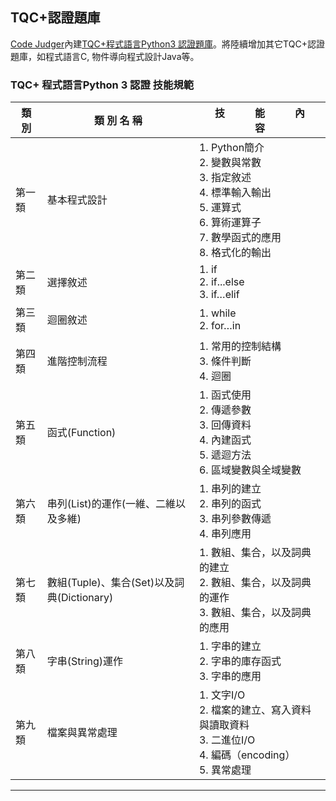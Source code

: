 ## TQC+認證題庫 ##

[Code Judger](http://www.codejudger.com)內建[TQC+程式語言Python3 認證題庫](http://www.tqcplus.org.tw/content_brochure_PPY.asp)。將陸續增加其它TQC+認證題庫，如程式語言C, 物件導向程式設計Java等。

### TQC+ 程式語言Python 3 認證 技能規範 ###

|類 別|類 別 名 稱|技　　　能　　　內　　　容|
|-----|---------|------------------------|
|第一類|基本程式設計|1. Python簡介<br>2. 變數與常數<br>3. 指定敘述<br>4. 標準輸入輸出<br>5. 運算式<br>6. 算術運算子<br>7. 數學函式的應用<br>8. 格式化的輸出|
|第二類|選擇敘述|1. if<br>2. if...else<br>3. if…elif<br>|
|第三類|迴圈敘述|1. while<br>2. for…in<br>|
|第四類|進階控制流程|1. 常用的控制結構<br>3. 條件判斷<br>4. 迴圈<br>|
|第五類|函式(Function)|1. 函式使用<br>2. 傳遞參數<br>3. 回傳資料<br>4. 內建函式<br>5. 遞迴方法<br>6. 區域變數與全域變數<br>|
|第六類|串列(List)的運作(一維、二維以及多維)|1. 串列的建立<br>2. 串列的函式<br>3. 串列參數傳遞<br>4. 串列應用<br>|
|第七類|數組(Tuple)、集合(Set)以及詞典(Dictionary)|1. 數組、集合，以及詞典的建立<br>2. 數組、集合，以及詞典的運作<br>3. 數組、集合，以及詞典的應用<br>|
|第八類|字串(String)運作|1. 字串的建立<br>2. 字串的庫存函式<br>3. 字串的應用<br>|
|第九類|檔案與異常處理|1. 文字I/O<br>2. 檔案的建立、寫入資料與讀取資料<br>3. 二進位I/O<br>4. 編碼（encoding）<br>5. 異常處理|

---



